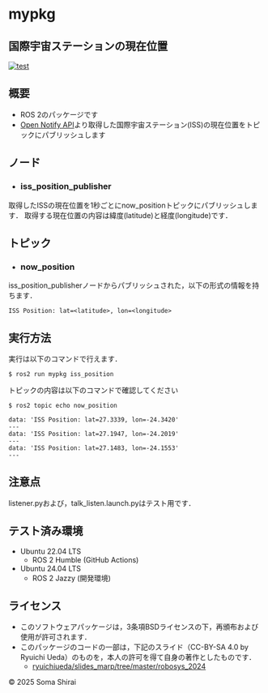 # mypkg
## 国際宇宙ステーションの現在位置
[![test](https://github.com/shiso461/mypkg/actions/workflows/test.yml/badge.svg)](https://github.com/shiso461/mypkg/actions/workflows/test.yml)

## 概要
- ROS 2のパッケージです
- [Open Notify API](http://api.open-notify.org/)より取得した国際宇宙ステーション(ISS)の現在位置をトピックにパブリッシュします

## ノード
- ### iss_position_publisher
取得したISSの現在位置を1秒ごとにnow_positionトピックにパブリッシュします．
取得する現在位置の内容は緯度(latitude)と経度(longitude)です．

## トピック
- ### now_position
iss_position_publisherノードからパブリッシュされた，以下の形式の情報を持ちます．
```
ISS Position: lat=<latitude>, lon=<longitude>
```


## 実行方法
実行は以下のコマンドで行えます．
```
$ ros2 run mypkg iss_position
```
トピックの内容は以下のコマンドで確認してください
```
$ ros2 topic echo now_position
```
```
data: 'ISS Position: lat=27.3339, lon=-24.3420'
---
data: 'ISS Position: lat=27.1947, lon=-24.2019'
---
data: 'ISS Position: lat=27.1483, lon=-24.1553'
---
```

## 注意点
listener.pyおよび，talk_listen.launch.pyはテスト用です．

## テスト済み環境
- Ubuntu 22.04 LTS
  - ROS 2 Humble (GitHub Actions)
- Ubuntu 24.04 LTS
  - ROS 2 Jazzy (開発環境)

## ライセンス
- このソフトウェアパッケージは，3条項BSDライセンスの下，再頒布および使用が許可されます．
- このパッケージのコードの一部は，下記のスライド（CC-BY-SA 4.0 by Ryuichi Ueda）のものを，本人の許可を得て自身の著作としたものです．
    - [ryuichiueda/slides_marp/tree/master/robosys_2024](https://github.com/ryuichiueda/slides_marp/tree/master/robosys2024)

© 2025 Soma Shirai 
